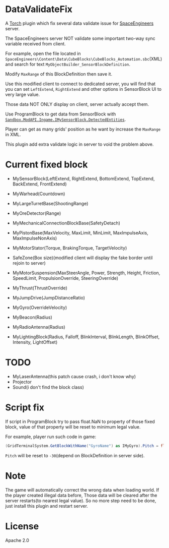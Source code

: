 ﻿# DataValidateFix
A [Torch](https://torchapi.net/) plugin which fix several data validate issue for [SpaceEngineers](https://store.steampowered.com/app/244850/Space_Engineers/) server.

The SpaceEngineers server NOT validate some important two-way sync variable received from client.

For example, open the file located in `SpaceEngineers\Content\Data\CubeBlocks\CubeBlocks_Automation.sbc`(XML) and search for text `MyObjectBuilder_SensorBlockDefinition`.

Modify `MaxRange` of this BlockDefinition then save it.

Use this modified client to connect to dedicated server, you will find that you can set `LeftExtend`, `RightExtend` and other options in SensorBlock UI to very large value.

Those data NOT ONLY display on client, server actually accept them.

Use ProgramBlock to get data from SensorBlock with [`Sandbox.ModAPI.Ingame.IMySensorBlock.DetectedEntities`](https://github.com/malware-dev/MDK-SE/wiki/Sandbox.ModAPI.Ingame.IMySensorBlock.DetectedEntities).

Player can get as many grids' position as he want by increase the `MaxRange` in XML.

This plugin add extra validate logic in server to void the problem above.

# Current fixed block
* MySensorBlock(LeftExtend, RightExtend, BottomExtend, TopExtend, BackExtend, FrontExtend)

* MyWarhead(Countdown)

* MyLargeTurretBase(ShootingRange)

* MyOreDetector(Range)

* MyMechanicalConnectionBlockBase(SafetyDetach)

* MyPistonBase(MaxVelocity, MaxLimit, MinLimit, MaxImpulseAxis, MaxImpulseNonAxis)

* MyMotorStator(Torque, BrakingTorque, TargetVelocity)

* SafeZone(Box size)(modified client will display the fake border until rejoin to server)

* MyMotorSuspension(MaxSteerAngle, Power, Strength, Height, Friction, SpeedLimit, PropulsionOverride, SteeringOverride)

* MyThrust(ThrustOverride)

* MyJumpDrive(JumpDistanceRatio)

* MyGyro(OverrideVelocity)

* MyBeacon(Radius)

* MyRadioAntenna(Radius)

* MyLightingBlock(Radius, Falloff, BlinkInterval, BlinkLength, BlinkOffset, Intensity, LightOffset)

# TODO
* MyLaserAntenna(this patch cause crash, i don't know why)
* Projector
* Sound(i don't find the block class)

# Script fix
If script in ProgramBlock try to pass float.NaN to property of those fixed block, value of that property will be reset to minimum legal value.

For example, player run such code in game:

```c#
(GridTerminalSystem.GetBlockWithName("GyroName") as IMyGyro).Pitch = float.NaN;
```

`Pitch` will be reset to `-30`(depend on BlockDefinition in server side).

# Note
The game will automatically correct the wrong data when loading world. If the player created illegal data before, Those data will be cleared after the server restarts(to nearest legal value). So no more step need to be done, just install this plugin and restart server.

# License
Apache 2.0
